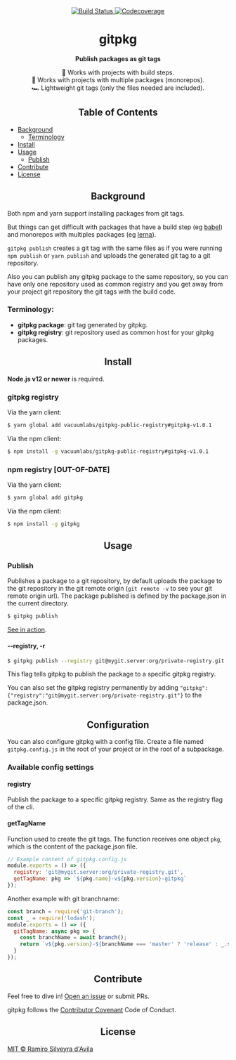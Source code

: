 <div align="center">
  <a href="https://travis-ci.org/ramasilveyra/gitpkg?branch=master">
    <img src="https://travis-ci.org/ramasilveyra/gitpkg.svg?branch=master" alt="Build Status">
  </a>
  <a href="https://codecov.io/github/ramasilveyra/gitpkg?branch=master">
    <img src="https://img.shields.io/codecov/c/github/ramasilveyra/gitpkg.svg?branch=master" alt="Codecoverage">
  </a>
</div>

<h1 align="center">gitpkg</h1>

<p align="center"><b>Publish packages as git tags</b></p>
<p align="center">
🔧 Works with projects with build steps.<br />
👯 Works with projects with multiple packages (monorepos).<br />
🏎 Lightweight git tags (only the files needed are included).
</p>

<h2 align="center">Table of Contents</h2>

- [Background](#background)
  - [Terminology](#terminology)
- [Install](#install)
- [Usage](#usage)
  - [Publish](#publish)
- [Contribute](#contribute)
- [License](#license)

<h2 align="center">Background</h2>

Both npm and yarn support installing packages from git tags.

But things can get difficult with packages that have a build step (eg [babel](https://github.com/babel/babel)) and monorepos with multiples packages (eg [lerna](https://github.com/lerna/lerna)).

`gitpkg publish` creates a git tag with the same files as if you were running `npm publish` or `yarn publish` and uploads the generated git tag to a git repository.

Also you can publish any gitpkg package to the same repository, so you can have only one repository used as common registry and you get away from your project git repository the git tags with the build code.

### Terminology:

- **gitpkg package**: git tag generated by gitpkg.
- **gitpkg registry**: git repository used as common host for your gitpkg packages.

<h2 align="center">Install</h2>

**Node.js v12 or newer** is required.

### gitpkg registry

Via the yarn client:

```bash
$ yarn global add vacuumlabs/gitpkg-public-registry#gitpkg-v1.0.1
```

Via the npm client:

```bash
$ npm install -g vacuumlabs/gitpkg-public-registry#gitpkg-v1.0.1
```

### npm registry [OUT-OF-DATE]

Via the yarn client:

```bash
$ yarn global add gitpkg
```

Via the npm client:

```bash
$ npm install -g gitpkg
```

<h2 align="center">Usage</h2>

### Publish

Publishes a package to a git repository, by default uploads the package to the git repository in the git remote origin (`git remote -v` to see your git remote origin url). The package published is defined by the package.json in the current directory.

```bash
$ gitpkg publish
```

[See in action](https://user-images.githubusercontent.com/7464663/27548379-318b38f8-5a6f-11e7-978c-b5a2f6677e61.gif).

#### --registry, -r

```bash
$ gitpkg publish --registry git@mygit.server:org/private-registry.git
```

This flag tells gitpkg to publish the package to a specific gitpkg registry.

You can also set the gitpkg registry permanently by adding `"gitpkg":{"registry":"git@mygit.server:org/private-registry.git"}` to the package.json.

<h2 align="center">Configuration</h2>

You can also configure gitpkg with a config file. Create a file named `gitpkg.config.js` in the root of your project or in the root of a subpackage.

### Available config settings

#### registry

Publish the package to a specific gitpkg registry. Same as the registry flag of the cli.

#### getTagName

Function used to create the git tags. The function receives one object `pkg`, which is the content of the package.json file.

```js
// Example content of gitpkg.config.js
module.exports = () => ({
  registry: 'git@mygit.server:org/private-registry.git',
  getTagName: pkg => `${pkg.name}-v${pkg.version}-gitpkg`
});
```

Another example with git branchname:

```js
const branch = require('git-branch');
const _ = require('lodash');
module.exports = () => ({
  gitTagName: async pkg => {
    const branchName = await branch();
    return `v${pkg.version}-${branchName === 'master' ? 'release' : _.snakeCase(branchName)}`;
  }
});
```

<h2 align="center">Contribute</h2>

Feel free to dive in! [Open an issue](https://github.com/vacuumlabs/gitpkg/issues/new) or submit PRs.

gitpkg follows the [Contributor Covenant](http://contributor-covenant.org/version/1/3/0/) Code of Conduct.

<h2 align="center">License</h2>

[MIT © Ramiro Silveyra d'Avila](LICENSE.md)

